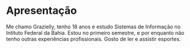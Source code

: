 # Apresentação

Me chamo Grazielly, tenho 18 anos e estudo Sistemas de Informação no Intituto Federal da Bahia. Estou no primeiro semestre, e por enquanto não tenho outras experiências profissionais. Gosto de ler e assistir esportes.


